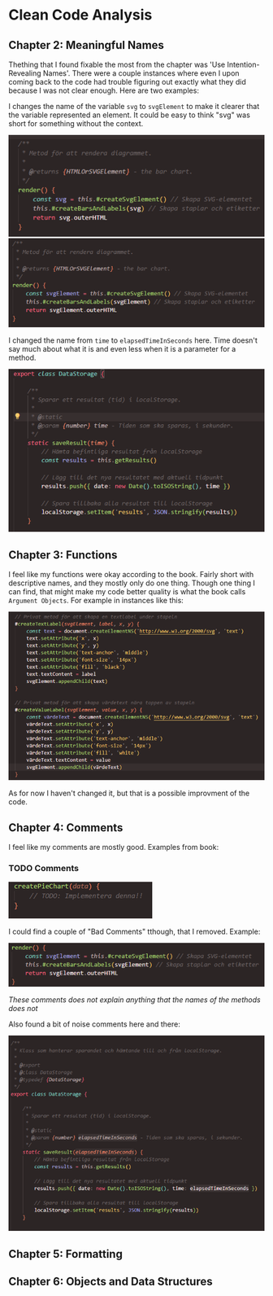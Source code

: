 # Clean Code Analysis

## Chapter 2: Meaningful Names

Thething that I found fixable the most from the chapter was 'Use Intention-Revealing Names'. There were a couple instances where even I upon coming back to the code had trouble figuring out exactly what they did because I was not clear enough. Here are two examples:

I changes the name of the variable `svg` to `svgElement` to make it clearer that the variable represented an element. It could be easy to think "svg" was short for something without the context.

![svg-img](image-1.png)
![svgElement](image-2.png)

I changed the name from `time` to `elapsedTimeInSeconds` here. Time doesn't say much about what it is and even less when it is a parameter for a method. 

![time](image-3.png)

## Chapter 3: Functions

I feel like my functions were okay according to the book. Fairly short with descriptive names, and they mostly only do one thing. Though one thing I can find, that might make my code better quality is what the book calls `Argument Objects`. For example in instances like this:

![alt text](image-4.png)

As for now I haven't changed it, but that is a possible improvment of the code.

## Chapter 4: Comments

I feel like my comments are mostly good. Examples from book:

### TODO Comments

![alt text](image-5.png)

I could find a couple of "Bad Comments" tthough, that I removed. Example:

![alt text](image-6.png)

*These comments does not explain anything that the names of the methods does not*

Also found a bit of noise comments here and there:

![alt text](image-7.png)

## Chapter 5: Formatting

## Chapter 6: Objects and Data Structures
